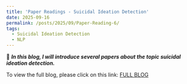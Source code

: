 ```yaml
---
title: 'Paper Readings - Suicidal Ideation Detection'
date: 2025-09-16
permalink: /posts/2025/09/Paper-Reading-6/
tags:
  - Suicidal Ideation Detection
  - NLP
---
```

🦋 ***In this blog, I will introduce several papers about the topic suicidal ideation detection.***

To view the full blog, please click on this link: [FULL BLOG](https://ximei-sommer.github.io/Ximei-Sommer//files/Paper%20Readings%20-%20Suicidal%20Ideation%20Detection%202681d4b80d398067a332db5cebd96a3f.html)
